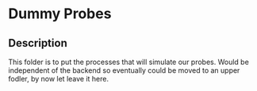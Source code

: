 # Dummy Probes 

## Description

This folder is to put the processes that will simulate our probes. Would be independent of the backend so eventually could be moved to an upper fodler, by now let leave it here.

